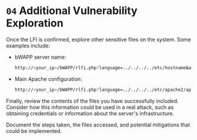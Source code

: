 # `04` Additional Vulnerability Exploration

Once the LFI is confirmed, explore other sensitive files on the system. Some examples include:

- bWAPP server name:

    ```bash
    http://<your_ip>/bWAPP/rlfi.php?language=../../../../etc/hostname&action=go
    ```

- Main Apache configuration:

    ```bash
    http://<your_ip>/bWAPP/rlfi.php?language=../../../../etc/apache2/apache2.conf&action=go
    ```

Finally, review the contents of the files you have successfully included. Consider how this information could be used in a real attack, such as obtaining credentials or information about the server's infrastructure.

Document the steps taken, the files accessed, and potential mitigations that could be implemented.